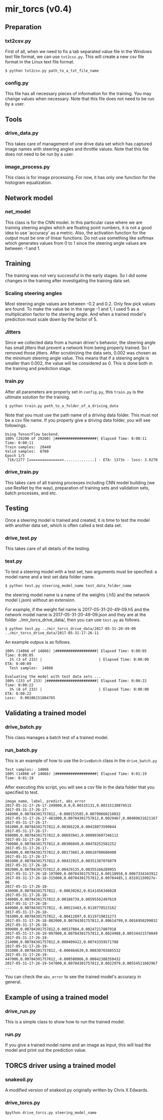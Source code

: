 # mir_torcs (v0.4)
 
## Preparation

### txt2csv.py

First of all, when we need to fix a tab separated value file in the Windows text file format, we can use ``txt2csv.py``. This will create a new csv file format in the Linux text file format.

``$ python txt2csv.py path_to_a_txt_file_name``

### config.py

This file has all necessary pieces of information for the training. You may change values when necessary. Note that this file does not need to be run by a user.

## Tools
### drive_data.py
This takes care of management of one drive data set which has captured image names with steering angles and throttle values. Note that this file does not need to be run by a user.

### image_process.py
This class is for image processing. For now, it has only one function for the histogram equalization.

## Network model
### net_model
This class is for the CNN model. In this particular case where we are training steering angles which are floating point numbers, it is not a good idea to use 'accuracy' as a metric. Also, the activation function for the output must be one of linear functions. Do not use something like softmax which generates values from 0 to 1 since the steering angle values are between -1 and 1.

## Training

The training was not very successful in the early stages. So I did some changes in the training after investigating the training data set.

### Scaling steering angles
Most steering angle values are between -0.2 and 0.2. Only few pick values are found. To make the value be in the range -1 and 1, I used 5 as a multiplication factor to the steering angle. And when a trained model's prediction must scale down by the factor of 5.  

### Jitters
Since we collected data from a human driver's behavior, the steering angle has small jitters that prevent a network from being properly trained. So I removed those jitters. After scrutinizing the data sets, 0.002 was chosen as the minimum steering angle value. This means that if a steering angle is smaller than 0.002, the value will be considered as 0. This is done both in the training and prediction stage.

### train.py

After all parameters are properly set in ``config.py``, this ``train.py`` is the ultimate solution for the training. 

``$ python train.py path_to_a_folder_of_a_driving_data``

Note that you must use the path name of a driving data folder. This must not be a csv file name.
If you properly give a driving data folder, you will see followings.

```
Using TensorFlow backend.
100% (29200 of 29200) |###################| Elapsed Time: 0:00:11 Time: 0:00:11
Train samples:  20440
Valid samples:  8760
Epoch 1/5
 716/1277 [===============>..............] - ETA: 1373s - loss: 3.9270 
```


### drive_train.py

This takes care of all training processes including CNN model building (we use ResNet by the way), preparation of training sets and validation sets, batch processes, and etc.

## Testing

Once a steering model is trained and created, it is time to test the model with another data set, which is often called a test data set.

### drive_test.py

This takes care of all details of the testing.

### test.py

To test a steering model with a test set, two arguments must be specified: a model name and a test set data folder name.

``$ python test.py steering_model_name test_data_folder_name``

the steering model name is a name of the weights (.h5) and the network model (.json) without an extension.

For example, if the weight fiel name is 2017-05-31-20-49-09.h5 and the network model name is 2017-05-31-20-49-09.json and they are at the folder ../mir_torcs_drive_data/, then you can use ``test.py`` as follows.

``$ python test.py ../mir_torcs_drive_data/2017-05-31-20-49-09 ../mir_torcs_drive_data/2017-05-31-17-26-11``

An example outpus is as follows.

```
100% (14866 of 14866) |###################| Elapsed Time: 0:00:05 Time: 0:00:05
  1% (3 of 233) |                          | Elapsed Time: 0:00:00 ETA: 0:00:09
  Test samples:  14866

Evaluating the model with test data sets ...
100% (233 of 233) |#######################| Elapsed Time: 0:00:22 Time: 0:00:22
  3% (8 of 233) |                          | Elapsed Time: 0:00:00 ETA: 0:00:22
Loss:  0.00106151084765
```

## Validating a trained model
### drive_batch.py
This class manages a batch test of a trained model. 

### run_batch.py
This is an example of how to use the `DriveBatch` class in the `drive_batch.py`

```
Test samples:  14866
100% (14866 of 14866) |###################| Elapsed Time: 0:01:19 Time: 0:01:19
```

After executing this script, you will see a csv file in the data folder that you specified to test. 

```
image_name, label, predict, abs_error
2017-05-31-17-26-17-249000,0.0,0.00315131,0.00315130874515
2017-05-31-17-26-17-348000,0.00784301757812,-0.000153585,0.00799660210032
2017-05-31-17-26-17-481000,0.00784301757812,0.0029467,0.00489631621167
2017-05-31-17-26-17-581000,0.00784301757812,0.00366228,0.00418073590844
2017-05-31-17-26-17-698000,0.00784301757812,0.00693941,0.000903607346112
2017-05-31-17-26-17-798000,0.00784301757812,0.00306049,0.00478252582252
2017-05-31-17-26-17-864000,0.00784301757812,0.00173601,0.00610700680408
2017-05-31-17-26-17-981000,0.00784301757812,0.00432915,0.00351387076079
2017-05-31-17-26-18-082000,0.00784301757812,0.00429135,0.00355166289955
2017-05-31-17-26-18-197000,0.00784301757812,0.00110958,0.0067334343912
2017-05-31-17-26-18-315000,0.00784301757812,0.00784485,1.83191150927e-06
2017-05-31-17-26-18-430000,0.00784301757812,-0.00630262,0.0141456346028
2017-05-31-17-26-18-548000,0.00784301757812,0.00188739,0.00595562497619
2017-05-31-17-26-18-649000,0.00784301757812,-0.00523483,0.0130778523162
2017-05-31-17-26-18-781000,0.00784301757812,-0.00412897,0.0119719831273
2017-05-31-17-26-18-882000,0.00784301757812,0.00614799,0.0016950299032
2017-05-31-17-26-18-999000,0.00784301757812,0.00537084,0.00247217807918
2017-05-31-17-26-19-097000,0.00784301757812,0.0024988,0.00534421578049
2017-05-31-17-26-19-214000,0.00784301757812,0.000409422,0.00743359571788
2017-05-31-17-26-19-331000,0.00784301757812,-0.000464639,0.00830765685532
2017-05-31-17-26-19-447000,0.00784301757812,-0.000580866,0.00842388358432
2017-05-31-17-26-19-547000,0.00784301757812,0.0022979,0.00554511602967
...
```

You can check the `abs_error` to see the trained model's accuracy in general.


## Example of using a trained model
### drive_run.py
This is a simple class to show how to run the trained model.

### run.py 
If you give a trained model name and an image as input, this will load the model and print out the prediction value. 

## TORCS driver using a trained model
### snakeoil.py
A modified version of snakeoil.py originally written by Chris X Edwards.

### drive_torcs.py
```
$python drive_torcs.py steering_model_name
```
